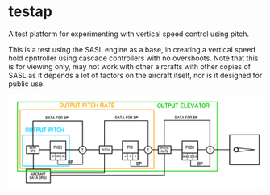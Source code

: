# testap
A test platform for experimenting with vertical speed control using pitch.

This is a test using the SASL engine as a base, in creating a vertical speed hold cpntroller using cascade controllers with no overshoots. Note that this is for viewing only, may not work with other aircrafts with other copies of SASL as it depends a lot of factors on the aircraft itself, nor is it designed for public use.

![alt text](https://github.com/hkkhkhkhk/testap/blob/main/controller_diagram.png?raw=true)
